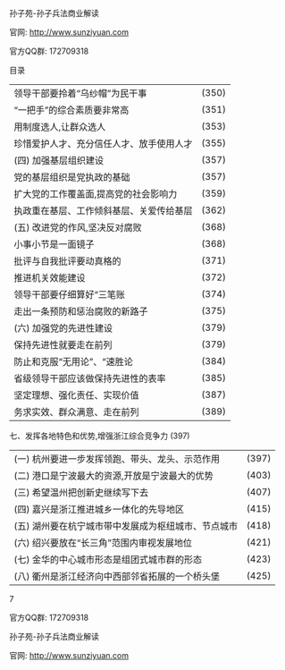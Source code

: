 孙子苑-孙子兵法商业解读

官网: http://www.sunziyuan.com

官方QQ群: 172709318

目录

<table><tr><td>领导干部要拎着“乌纱帽”为民干事</td><td>(350)</td></tr><tr><td>“一把手”的综合素质要非常高</td><td>(351)</td></tr><tr><td>用制度选人,让群众选人</td><td>(353)</td></tr><tr><td>珍惜爱护人才、充分信任人才、放手使用人才</td><td>(355)</td></tr><tr><td>(四) 加强基层组织建设</td><td>(357)</td></tr><tr><td>党的基层组织是党执政的基础</td><td>(357)</td></tr><tr><td>扩大党的工作覆盖面,提高党的社会影响力</td><td>(359)</td></tr><tr><td>执政重在基层、工作倾斜基层、关爱传给基层</td><td>(362)</td></tr><tr><td>(五) 改进党的作风,坚决反对腐败</td><td>(368)</td></tr><tr><td>小事小节是一面镜子</td><td>(368)</td></tr><tr><td>批评与自我批评要动真格的</td><td>(371)</td></tr><tr><td>推进机关效能建设</td><td>(372)</td></tr><tr><td>领导干部要仔细算好“三笔账</td><td>(374)</td></tr><tr><td>走出一条预防和惩治腐败的新路子</td><td>(375)</td></tr><tr><td>(六) 加强党的先进性建设</td><td>(379)</td></tr><tr><td>保持先进性就要走在前列</td><td>(379)</td></tr><tr><td>防止和克服“无用论”、“速胜论</td><td>(384)</td></tr><tr><td>省级领导干部应该做保持先进性的表率</td><td>(385)</td></tr><tr><td>坚定理想、强化责任、实现价值</td><td>(387)</td></tr><tr><td>务求实效、群众满意、走在前列</td><td>(389)</td></tr></table>

七、发挥各地特色和优势,增强浙江综合竞争力 (397)

<table><tr><td>(一) 杭州要进一步发挥领跑、带头、龙头、示范作用</td><td>(397)</td></tr><tr><td>(二) 港口是宁波最大的资源,开放是宁波最大的优势</td><td>(403)</td></tr><tr><td>(三) 希望温州把创新史继续写下去</td><td>(407)</td></tr><tr><td>(四) 嘉兴是浙江推进城乡一体化的先导地区</td><td>(415)</td></tr><tr><td>(五) 湖州要在杭宁城市带中发展成为枢纽城市、节点城市</td><td>(418)</td></tr><tr><td>(六) 绍兴要放在“长三角”范围内审视发展地位</td><td>(421)</td></tr><tr><td>(七) 金华的中心城市形态是组团式城市群的形态</td><td>(423)</td></tr><tr><td>(八) 衢州是浙江经济向中西部邻省拓展的一个桥头堡</td><td>(425)</td></tr></table>

7

官方QQ群: 172709318

孙子苑-孙子兵法商业解读

官网: http://www.sunziyuan.com